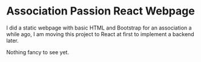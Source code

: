 # Association Passion React Webpage

I did a static webpage with basic HTML and Bootstrap for an association a while ago, I am moving this project to React at first to implement a backend later.

Nothing fancy to see yet.
